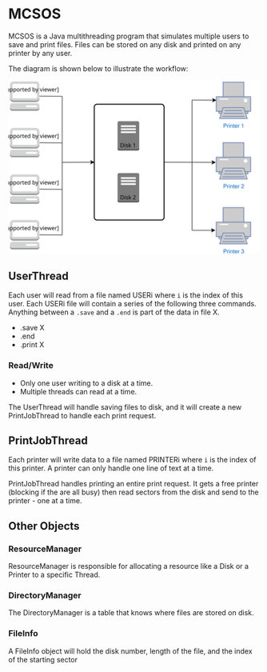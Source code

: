 # MCSOS

MCSOS is a Java multithreading program that simulates multiple users to save and print files. Files can be stored on any disk and printed on any printer by any user.  

The diagram is shown below to illustrate the workflow:

![diagram](image/mcsos.svg "Flow chart")

## UserThread
Each user will read from a file named USERi where `i` is the index of this user.  Each USERi file will contain a series of the following three commands.  Anything between a `.save` and a `.end` is part of the data in file X. 

- .save X
- .end
- .print X

### Read/Write
- Only one user writing to a disk at a time. 
- Multiple threads can read at a time.

The UserThread will handle saving files to disk, and it will create a new PrintJobThread to handle each print request.


## PrintJobThread
Each printer will write data to a file named PRINTERi where `i` is the index of this printer.  A printer can only handle one line of text at a time. 

PrintJobThread handles printing an entire print request.  It gets a free printer (blocking if the are all busy) then read sectors from the disk and send to the printer - one at a time.

## Other Objects

### ResourceManager
ResourceManager is responsible for allocating a resource like a Disk or a Printer to a specific Thread.  

### DirectoryManager
The DirectoryManager is a table that knows where files are stored on disk.

### FileInfo
A FileInfo object will hold the disk number, length of the file, and the index of the starting sector




